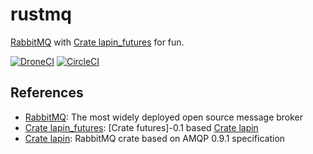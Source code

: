 # rustmq

[RabbitMQ] with [Crate lapin_futures] for fun.

[![DroneCI]](https://cloud.drone.io/keithnoguchi/rustmq)
[![CircleCI]](https://circleci.com/gh/keithnoguchi/workflows/rustmq)

[DroneCI]: https://cloud.drone.io/api/badges/keithnoguchi/rustmq/status.svg
[CircleCI]: https://circleci.com/gh/keithnoguchi/rustmq.svg?style=svg

## References

- [RabbitMQ]: The most widely deployed open source message broker
- [Crate lapin_futures]: [Crate futures]-0.1 based [Crate lapin]
- [Crate lapin]: RabbitMQ crate based on AMQP 0.9.1 specification

[RabbitMQ]: https://www.rabbitmq.com
[Crate lapin_futures]: https://docs.rs/lapin-futures/0.28.2/lapin_futures/
[Crate lapin]: https://docs.rs/lapin/0.28.2/lapin/
